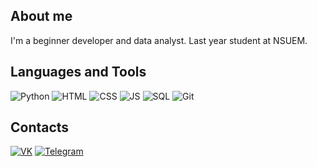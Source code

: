 ## About me
I'm a beginner developer and data analyst. Last year student at NSUEM.

## Languages and Tools
![Python](https://img.shields.io/badge/Python-important?style=for-the-badge&logo=python&logoColor=white) ![HTML](https://img.shields.io/badge/HTML-green?style=for-the-badge&logo=html5&logoColor=white) ![CSS](https://img.shields.io/badge/CSS-red?style=for-the-badge&logo=css3&logoColor=white) ![JS](https://img.shields.io/badge/JavaScript-yellow?style=for-the-badge&logo=JavaScript&logoColor=white) ![SQL](https://img.shields.io/badge/SQL-blue?style=for-the-badge&logo=mysql&logoColor=white) ![Git](https://img.shields.io/badge/git-black?style=for-the-badge&logo=github&logoColor=white)

## Contacts
[![VK](https://img.shields.io/badge/VK-blue?style=for-the-badge&logo=vk&logoColor=white)](https://vk.com/vashukovdanil) [![Telegram](https://img.shields.io/badge/Telegram-blue?style=for-the-badge&logo=Telegram&logoColor=white)](https://t.me/vashukovdanil)